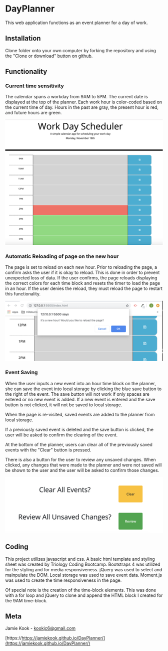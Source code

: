# DayPlanner
This web application functions as an event planner for a day of work.


## Installation

Clone folder onto your own computer by forking the repository and using the "Clone or download" button on github.  


## Functionality 

### Current time sensitivity
The calendar spans a workday from 9AM to 5PM. The current date is displayed at the top of the planner. Each work hour is color-coded based on the current time of day. Hours in the past are gray, the present hour is red, and future hours are green.  

![image of color-coded time blocks](planner.png)

### Automatic Reloading of page on the new hour
The page is set to reload on each new hour. Prior to reloading the page, a confirm asks the user if it is okay to reload. This is done in order to prevent unexpected loss of data. If the user confirms, the page reloads displaying the correct colors for each time block and resets the timer to load the page in an hour. If the user denies the reload, they must reload the page to restart this functionality. 

![image of confirm reload](reload.png)

### Event Saving
When the user inputs a new event into an hour time block on the planner, she can save the event into local storage by clicking the blue save button to the right of the event. The save button will not work if only spaces are entered or no new event is added. If a new event is entered and the save button is not clicked, it will not be saved to local storage. 

When the page is re-visited, saved events are added to the planner from local storage. 

If a previously saved event is deleted and the save button is clicked, the user will be asked to confirm the clearing of the event. 

At the bottom of the planner, users can clear all of the previously saved events with the "Clear" button is pressed.

There is also a button for the user to review any unsaved changes. When clicked, any changes that were made to the planner and were not saved will be shown to the user and the user will be asked to confirm those changes. 

![image of clear and review buttons](buttons.png)


## Coding

This project utilizes javascript and css. A basic html template and styling sheet was created by Triology Coding Bootcamp. Bootstraps 4 was utilized for the styling and for media responsiveness. jQuery was used to select and mainpulate the DOM. Local storage was used to save event data. Moment.js was used to create the time responsiveness in the page. 

Of special note is the creation of the time-block elements. This was done with a for loop and jQuery to clone and append the HTML block I created for the 9AM time-block. 

## Meta 

Jamie Kook - kookjc6@gmail.com

[https://https://jamiekook.github.io/DayPlanner/](https://jamiekook.github.io/DayPlanner/)

